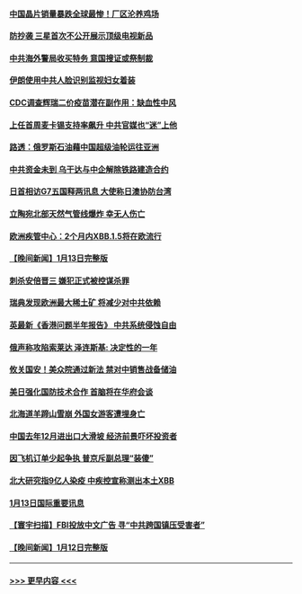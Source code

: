 #### [中国晶片销量暴跌全球最惨！厂区沦养鸡场](../pages/prog202/a103624941.md?t=01150643) 
#### [防抄袭 三星首次不公开展示顶级电视新品](../pages/prog202/a103624944.md?t=01150643) 
#### [中共海外警局收买特务 意国搜证或祭制裁](../pages/prog202/a103624939.md?t=01150643) 
#### [伊朗使用中共人脸识别监视妇女着装](../pages/prog202/a103624840.md?t=01150643) 
#### [CDC调查辉瑞二价疫苗潜在副作用：缺血性中风](../pages/prog202/a103624837.md?t=01150643) 
#### [上任首周麦卡锡支持率飙升 中共官媒也“迷”上他](../pages/prog202/a103624832.md?t=01150643) 
#### [路透：俄罗斯石油藉中国超级油轮运往亚洲](../pages/prog202/a103624774.md?t=01150643) 
#### [中共资金未到 乌干达与中企解除铁路建造合约](../pages/prog202/a103624770.md?t=01150643) 
#### [日首相访G7五国释两讯息 大使称日澳协防台湾](../pages/prog202/a103624695.md?t=01150643) 
#### [立陶宛北部天然气管线爆炸 幸无人伤亡](../pages/prog202/a103624680.md?t=01150643) 
#### [欧洲疾管中心：2个月内XBB.1.5将在欧流行](../pages/prog202/a103624665.md?t=01150643) 
#### [【晚间新闻】1月13日完整版](../pages/prog202/a103624653.md?t=01150643) 
#### [刺杀安倍晋三 嫌犯正式被控谋杀罪](../pages/prog202/a103624554.md?t=01150643) 
#### [瑞典发现欧洲最大稀土矿 将减少对中共依赖](../pages/prog202/a103624557.md?t=01150643) 
#### [英最新《香港问题半年报告》 中共系统侵蚀自由](../pages/prog202/a103624555.md?t=01150643) 
#### [俄声称攻陷索莱达 泽连斯基: 决定性的一年](../pages/prog202/a103624552.md?t=01150643) 
#### [攸关国安！美众院通过新法 禁对中销售战备储油](../pages/prog202/a103624379.md?t=01150643) 
#### [美日强化国防技术合作 首脑将在华府会谈](../pages/prog202/a103624380.md?t=01150643) 
#### [北海道羊蹄山雪崩 外国女游客遭埋身亡](../pages/prog202/a103624199.md?t=01150643) 
#### [中国去年12月进出口大滑坡 经济前景吓坏投资者](../pages/prog202/a103624145.md?t=01150643) 
#### [因飞机订单少起争执 普京斥副总理“装傻”](../pages/prog202/a103624130.md?t=01150643) 
#### [北大研究指9亿人染疫 中疾控宣称测出本土XBB](../pages/prog202/a103624126.md?t=01150643) 
#### [1月13日国际重要讯息](../pages/prog202/a103624131.md?t=01150643) 
#### [【寰宇扫描】FBI投放中文广告 寻“中共跨国镇压受害者”](../pages/prog202/a103623915.md?t=01150643) 
#### [【晚间新闻】1月12日完整版](../pages/prog202/a103623902.md?t=01150643) 

----
#### [ >>> 更早内容 <<< ](../indexes/prog202-earlier.md)
